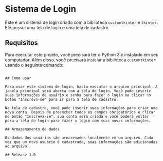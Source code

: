 # Sistema de Login

Este é um sistema de login criado com a biblioteca `customtkinter` e `tkinter`. Ele possui uma tela de login e uma tela de cadastro.

## Requisitos

Para executar este projeto, você precisará ter o Python 3.x instalado em seu computador. Além disso, você precisará instalar a biblioteca `customtkinter` usando o seguinte comando:
```pip install customtkinter

## Como usar

Para usar este sistema de login, basta executar o arquivo principal. A janela principal será aberta com a tela de login. Você pode inserir suas informações de usuário e senha para fazer o login ou clicar no botão "Inscreva-se" para ir para a tela de cadastro.

Na tela de cadastro, você pode inserir suas informações para criar uma nova conta. Depois de preencher todos os campos obrigatórios e clicar no botão "Inscreva-se", sua conta será criada e você poderá voltar para a tela de login para fazer o login com suas novas informações.

## Armazenamento de dados

Os dados dos usuários são armazenados localmente em um arquivo. Cada vez que um novo usuário é cadastrado, suas informações são adicionadas ao arquivo.

## Release 1.0